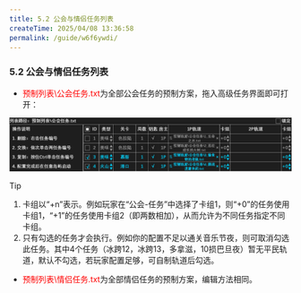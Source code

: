 ```yaml
---
title: 5.2 公会与情侣任务列表
createTime: 2025/04/08 13:36:58
permalink: /guide/w6f6ywdi/
---
```


### 5.2 公会与情侣任务列表

- <span style="color: red">预制列表\公会任务.txt</span>为全部公会任务的预制方案，拖入高级任务界面即可打开：

![](./picture/5.2.0.1.png)

> [!tip]
>1. 卡组以“+n”表示。例如玩家在“公会-任务”中选择了卡组1，则“+0”的任务使用卡组1，“+1”的任务使用卡组2（即两数相加），从而允许为不同任务指定不同卡组。
>2. 只有勾选的任务才会执行。例如你的配置不足以通关音乐节夜，则可取消勾选此任务。其中4个任务（冰跨12，冰跨13，多拿滋，10损巴旦夜）暂无平民轨道，默认不勾选，若玩家配置足够，可自制轨道后勾选。

- <span style="color: red">预制列表\情侣任务.txt</span>为全部情侣任务的预制方案，编辑方法相同。

